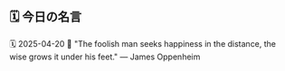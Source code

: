 ## 🗓️ 今日の名言

<!--START_SECTION:quote-->
🗓️ 2025-04-20
💬 "The foolish man seeks happiness in the distance, the wise grows it under his feet." — James Oppenheim
<!--END_SECTION:quote-->
